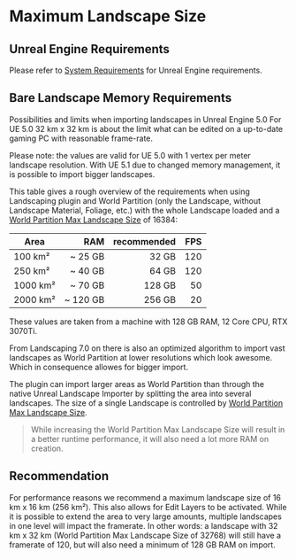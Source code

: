 # Maximum Landscape Size

## Unreal Engine Requirements

Please refer to [System Requirements](https://docs.unrealengine.com/5.0/en-US/hardware-and-software-specifications-for-unreal-engine/) for Unreal Engine requirements.

## Bare Landscape Memory Requirements

Possibilities and limits when importing landscapes in Unreal Engine 5.0
For UE 5.0 32 km x 32 km is about the limit what can be edited on a up-to-date gaming PC with reasonable frame-rate.

Please note: the values are valid for UE 5.0 with 1 vertex per meter landscape resolution.
With UE 5.1 due to changed memory management, it is possible to import bigger landscapes.

This table gives a rough overview of the requirements when using Landscaping plugin and World Partition (only the Landscape, without Landscape Material, Foliage, etc.) with the whole Landscape loaded and a [World Partition Max Landscape Size](settings.md?id=world-partition-max-landscape-size) of 16384:  

| Area         |      RAM    |  recommended | FPS |
|--------------|------------:|-------------:|----:|
| 100 km²      |    ~ 25 GB  |  32 GB       | 120 |
| 250 km²      |    ~ 40 GB  |  64 GB       | 120 |
| 1000 km²     |    ~ 70 GB  |  128 GB      |  50 |
| 2000 km²     |   ~ 120 GB  |  256 GB      |  20 |

These values are taken from a machine with 128 GB RAM, 12 Core CPU, RTX 3070Ti.  

From Landscaping 7.0 on there is also an optimized algorithm to import vast landscapes as World Partition at lower resolutions which look awesome. Which in consequence allowes for bigger import.  

The plugin can import larger areas as World Partition than through the native Unreal Landscape Importer by splitting the area into several landscapes. The size of a single Landscape is controlled by [World Partition Max Landscape Size](settings.md?id=world-partition-max-landscape-size).  
> While increasing the World Partition Max Landscape Size will result in a better runtime performance, it will also need a lot more RAM on creation.  

## Recommendation

For performance reasons we recommend a maximum landscape size of 16 km x 16 km (256 km²). This also allows for Edit Layers to be activated. While it is possible to extend the area to very large amounts, multiple landscapes in one level will impact the framerate. In other words: a landscape with 32 km x 32 km (World Partition Max Landscape Size of 32768) will still have a framerate of 120, but will also need a minimum of 128 GB RAM on import.
